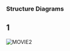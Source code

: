### Structure Diagrams

## 1

![MOVIE2](https://user-images.githubusercontent.com/94288413/143045047-944fd097-acbf-453a-ac90-30003c7cdae5.jpg)


